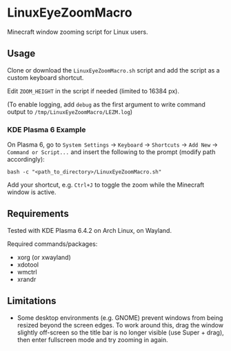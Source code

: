 
# LinuxEyeZoomMacro

Minecraft window zooming script for Linux users.

## Usage
Clone or download the `LinuxEyeZoomMacro.sh` script and add the script as a custom keyboard shortcut.

Edit `ZOOM_HEIGHT` in the script if needed (limited to 16384 px).

(To enable logging, add `debug` as the first argument to write command output to `/tmp/LinuxEyeZoomMacro/LEZM.log`)

### KDE Plasma 6 Example
On Plasma 6, go to `System Settings` → `Keyboard` → `Shortcuts` → `Add New` → `Command or Script...` and insert the following to the prompt (modify path accordingly):
```
bash -c "<path_to_directory>/LinuxEyeZoomMacro.sh"
```

Add your shortcut, e.g. `Ctrl+J` to toggle the zoom while the Minecraft window is active.

## Requirements
Tested with KDE Plasma 6.4.2 on Arch Linux, on Wayland.

Required commands/packages:
- xorg (or xwayland)
- xdotool
- wmctrl
- xrandr

## Limitations
- Some desktop environments (e.g. GNOME) prevent windows from being resized beyond the screen edges. To work around this, drag the window slightly off-screen so the title bar is no longer visible (use Super + drag), then enter fullscreen mode and try zooming in again.
